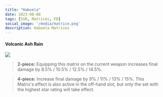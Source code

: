 ```yaml
---
title: "Haboela"
date: 2023-08-08
tags: [SSR, Matrices, FD]
social_image: '/media/matrice.png'
description: Haboela Matrices
---
```

#### Volcanic Ash Rain

![](https://telegra.ph/file/740497fe2de3d735acce4.png)


> **2-piece:** Equipping this matrix on the current weapon increases final damage by 8.5% / 10.5% / 12.5% / 14.5%.

> **4-piece:** Increase final damage by 9% / 11% / 13% / 15%. This Matrix's effect is also active in the off-hand slot, but only the set with the highest star rating will take effect.

